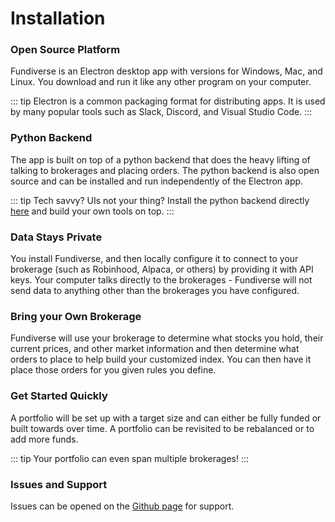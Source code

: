 # Installation

### Open Source Platform

Fundiverse is an Electron desktop app with versions for Windows, Mac, and Linux. You download and run it like any other program on your computer. 

::: tip
Electron is a common packaging format for distributing apps. It is used by many popular tools such as Slack, Discord, and Visual Studio Code.
:::

### Python Backend

The app is built on top of a python backend that does the heavy lifting of talking to brokerages and placing orders. The python backend is also open source and can be installed and run independently of the Electron app.

::: tip
Tech savvy? UIs not your thing? Install the python backend directly [here](https://github.com/greenmtnboy/py-portfolio-index) and build your own tools on top.
:::

### Data Stays Private

You install Fundiverse, and then locally configure it to connect to your brokerage (such as Robinhood, Alpaca, or others) by providing it with API keys. Your computer talks directly to the brokerages - Fundiverse will not send data to anything other than the brokerages you have configured. 

### Bring your Own Brokerage

Fundiverse will use your brokerage to determine what stocks you hold, their current prices, and other market information and then determine
what orders to place to help build your customized index. You can then have it place those orders for you given rules you define.

### Get Started Quickly

A portfolio will be set up with a target size and can either be fully funded or built towards over time. A portfolio can be revisited to be rebalanced or to add more funds.

::: tip
Your portfolio can even span multiple brokerages!
:::


### Issues and Support

Issues can be opened on the [Github page](https://github.com/greenmtnboy/fundiverse/issues) for support.


